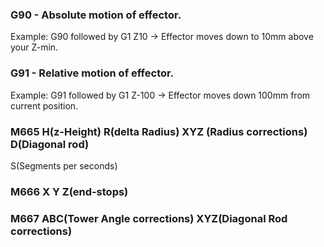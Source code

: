 ### G90 - Absolute motion of effector.
Example: G90 followed by G1 Z10 -> Effector moves down to 10mm above your Z-min.

### G91 - Relative motion of effector.
Example: G91 followed by G1 Z-100 -> Effector moves down 100mm from current position.

### M665 H(z-Height) R(delta Radius) XYZ (Radius corrections) D(Diagonal rod)
S(Segments per seconds)

### M666 X Y Z(end-stops)

### M667 ABC(Tower Angle corrections) XYZ(Diagonal Rod corrections)
